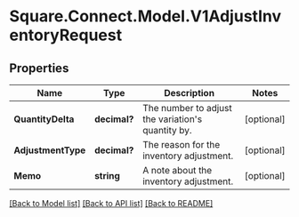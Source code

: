 # Square.Connect.Model.V1AdjustInventoryRequest
## Properties

Name | Type | Description | Notes
------------ | ------------- | ------------- | -------------
**QuantityDelta** | **decimal?** | The number to adjust the variation&#39;s quantity by. | [optional] 
**AdjustmentType** | **decimal?** | The reason for the inventory adjustment. | [optional] 
**Memo** | **string** | A note about the inventory adjustment. | [optional] 



[[Back to Model list]](../README.md#documentation-for-models) [[Back to API list]](../README.md#documentation-for-api-endpoints) [[Back to README]](../README.md)

